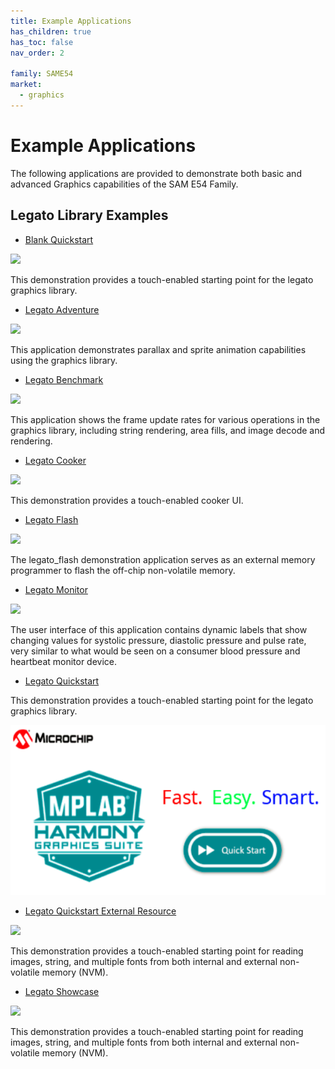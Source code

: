 ```yaml
---
title: Example Applications
has_children: true
has_toc: false
nav_order: 2

family: SAME54
market:
  - graphics
---
```


# Example Applications

The following applications are provided to demonstrate both basic and advanced Graphics capabilities of the SAM E54 Family.

## Legato Library Examples 

* [Blank Quickstart](./blank_quickstart/readme.md)

![](./../../docs/html/legato_quickstart.png)

This demonstration provides a touch-enabled starting point for the legato graphics library.

* [Legato Adventure](./legato_adventure/readme.md)

![](./../../docs/html/legato_adventure.png)

This application demonstrates parallax and sprite animation capabilities using the graphics library.

* [Legato Benchmark](./legato_benchmark/readme.md)

![](./../../docs/html/legato_benchmark.png)

This application shows the frame update rates for various operations in the graphics library, including string rendering, area fills, and image decode and rendering. 

* [Legato Cooker](./legato_cooker/readme.md)

![](./../../docs/html/legato_cooker.png)

This demonstration provides a touch-enabled cooker UI.

* [Legato Flash](./legato_flash/readme.md)

![](./../../docs/html/legato_flash.png)

The legato_flash demonstration application serves as an external memory programmer to flash the off-chip non-volatile memory.

* [Legato Monitor](./legato_monitor/readme.md)

![](./../../docs/html/legato_monitor.png)

The user interface of this application contains dynamic labels that show changing values for systolic pressure, diastolic pressure and pulse rate, very similar to what would be seen on a consumer blood pressure and heartbeat monitor device.

* [Legato Quickstart](./legato_quickstart/readme.md)

This demonstration provides a touch-enabled starting point for the legato graphics library.

![](./../docs/html/legato_quickstart.png)

* [Legato Quickstart External Resource](./legato_quickstart_ext_res/readme.md)

![](./../../docs/html/legato_quickstart_ext_res.png)

This demonstration provides a touch-enabled starting point for reading images, string, and multiple fonts from both internal and external non-volatile memory (NVM).

* [Legato Showcase](./legato_showcase/readme.md)

![](./../../docs/html/legato_showcase.png)

This demonstration provides a touch-enabled starting point for reading images, string, and multiple fonts from both internal and external non-volatile memory (NVM).